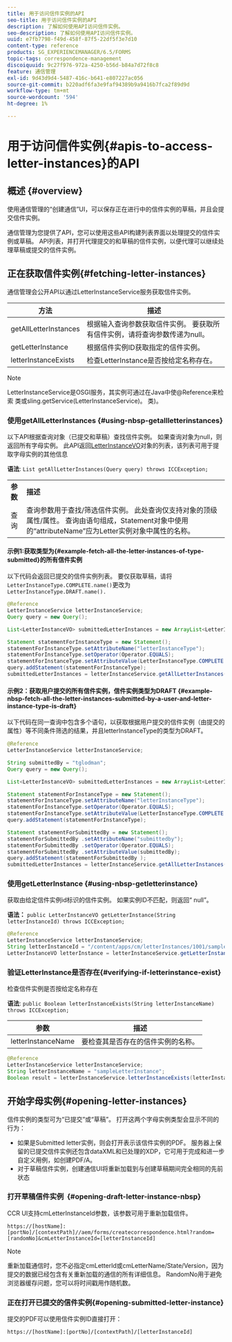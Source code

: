 ```yaml
---
title: 用于访问信件实例的API
seo-title: 用于访问信件实例的API
description: 了解如何使用API访问信件实例。
seo-description: 了解如何使用API访问信件实例。
uuid: e7fb7798-f49d-458f-87f5-22df5f3e7d10
content-type: reference
products: SG_EXPERIENCEMANAGER/6.5/FORMS
topic-tags: correspondence-management
discoiquuid: 9c27f976-972a-4250-b56d-b84a7d72f8c8
feature: 通信管理
exl-id: 9d43d9d4-5487-416c-b641-e807227ac056
source-git-commit: b220adf6fa3e9faf94389b9a9416b7fca2f89d9d
workflow-type: tm+mt
source-wordcount: '594'
ht-degree: 1%

---
```


# 用于访问信件实例{#apis-to-access-letter-instances}的API

## 概述 {#overview}

使用通信管理的“创建通信”UI，可以保存正在进行中的信件实例的草稿，并且会提交信件实例。

通信管理为您提供了API，您可以使用这些API构建列表界面以处理提交的信件实例或草稿。 API列表，并打开代理提交的和草稿的信件实例，以便代理可以继续处理草稿或提交的信件实例。

## 正在获取信件实例{#fetching-letter-instances}

通信管理会公开API以通过LetterInstanceService服务获取信件实例。

| 方法 | 描述 |
|--- |--- |
| getAllLetterInstances | 根据输入查询参数获取信件实例。 要获取所有信件实例，请将查询参数传递为null。 |
| getLetterInstance | 根据信件实例ID获取指定的信件实例。 |
| letterInstanceExists | 检查LetterInstance是否按给定名称存在。 |

>[!NOTE]
>
>LetterInstanceService是OSGI服务，其实例可通过在Java中使@Reference来检索
>类或sling.getService(LetterInstanceService)。 类)。

### 使用getAllLetterInstances {#using-nbsp-getallletterinstances}

以下API根据查询对象（已提交和草稿）查找信件实例。 如果查询对象为null，则返回所有字母实例。 此API返回[LetterInstanceVO](https://helpx.adobe.com/aem-forms/6-2/javadocs/com/adobe/icc/dbforms/obj/LetterInstanceVO.html)对象的列表，该列表可用于提取字母实例的其他信息

**语法**:  `List getAllLetterInstances(Query query) throws ICCException;`

<table>
 <tbody>
  <tr>
   <td><strong>参数</strong></td>
   <td><strong>描述</strong></td>
  </tr>
  <tr>
   <td>查询</td>
   <td>查询参数用于查找/筛选信件实例。 此处查询仅支持对象的顶级属性/属性。 查询由语句组成，Statement对象中使用的“attributeName”应为Letter实例对象中属性的名称。<br /> </td>
  </tr>
 </tbody>
</table>

#### 示例1:获取类型为{#example-fetch-all-the-letter-instances-of-type-submitted}的所有信件实例

以下代码会返回已提交的信件实例列表。 要仅获取草稿，请将`LetterInstanceType.COMPLETE.name()`更改为`LetterInstanceType.DRAFT.name().`

```java
@Reference
LetterInstanceService letterInstanceService;
Query query = new Query();

List<LetterInstanceVO> submittedLetterInstances = new ArrayList<LetterInstanceVO>();

Statement statementForInstanceType = new Statement();
statementForInstanceType.setAttributeName("letterInstanceType");
statementForInstanceType.setOperator(Operator.EQUALS);
statementForInstanceType.setAttributeValue(LetterInstanceType.COMPLETE.name());
query.addStatement(statementForInstanceType);
submittedLetterInstances = letterInstanceService.getAllLetterInstances(query);
```

#### 示例2：获取用户提交的所有信件实例，信件实例类型为DRAFT {#example-nbsp-fetch-all-the-letter-instances-submitted-by-a-user-and-letter-instance-type-is-draft}

以下代码在同一查询中包含多个语句，以获取根据用户提交的信件实例（由提交的属性）等不同条件筛选的结果，并且letterInstanceType的类型为DRAFT。

```java
@Reference
LetterInstanceService letterInstanceService;

String submittedBy = "tglodman";
Query query = new Query();

List<LetterInstanceVO> submittedLetterInstances = new ArrayList<LetterInstanceVO>();

Statement statementForInstanceType = new Statement();
statementForInstanceType.setAttributeName("letterInstanceType");
statementForInstanceType.setOperator(Operator.EQUALS);
statementForInstanceType.setAttributeValue(LetterInstanceType.COMPLETE.name());
query.addStatement(statementForInstanceType);

Statement statementForSubmittedBy = new Statement();
statementForSubmittedBy .setAttributeName("submittedby");
statementForSubmittedBy .setOperator(Operator.EQUALS);
statementForSubmittedBy .setAttributeValue(submittedBy);
query.addStatement(statementForSubmittedBy );
submittedLetterInstances = letterInstanceService.getAllLetterInstances(query);
```

### 使用getLetterInstance {#using-nbsp-getletterinstance}

获取由给定信件实例id标识的信件实例。 如果实例ID不匹配，则返回“ null”。

**语法：** `public LetterInstanceVO getLetterInstance(String letterInstanceId) throws ICCException;`

```java
@Reference
LetterInstanceService letterInstanceService;
String letterInstanceId = "/content/apps/cm/letterInstances/1001/sampleLetterInstance";
LetterInstanceVO letterInstance = letterInstanceService.getLetterInstance(letterInstanceId );
```

### 验证LetterInstance是否存在{#verifying-if-letterinstance-exist}

检查信件实例是否按给定名称存在

**语法**:  `public Boolean letterInstanceExists(String letterInstanceName) throws ICCException;`

| **参数** | **描述** |
|---|---|
| letterInstanceName | 要检查其是否存在的信件实例的名称。 |

```java
@Reference
LetterInstanceService letterInstanceService;
String letterInstanceName = "sampleLetterInstance";
Boolean result = letterInstanceService.letterInstanceExists(letterInstanceName );
```

## 开始字母实例{#opening-letter-instances}

信件实例的类型可为“已提交”或“草稿”。 打开这两个字母实例类型会显示不同的行为：

* 如果是Submitted letter实例，则会打开表示该信件实例的PDF。 服务器上保留的已提交信件实例还包含dataXML和已处理的XDP，它可用于完成和进一步自定义用例，如创建PDF/A。
* 对于草稿信件实例，创建通信UI将重新加载到与创建草稿期间完全相同的先前状态

### 打开草稿信件实例  {#opening-draft-letter-instance-nbsp}

CCR UI支持cmLetterInstanceId参数，该参数可用于重新加载信件。

`https://[hostName]:[portNo]/[contextPath]//aem/forms/createcorrespondence.html?random=[randomNo]&cmLetterInstanceId=[letterInstanceId]`

>[!NOTE]
>
>重新加载通信时，您不必指定cmLetterId或cmLetterName/State/Version，因为提交的数据已经包含有关重新加载的通信的所有详细信息。 RandomNo用于避免浏览器缓存问题，您可以将时间戳用作随机数。

### 正在打开已提交的信件实例{#opening-submitted-letter-instance}

提交的PDF可以使用信件实例ID直接打开：

`https://[hostName]:[portNo]/[contextPath]/[letterInstanceId]`

